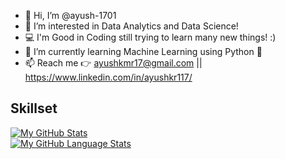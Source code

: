 - 👋 Hi, I’m @ayush-1701
- 👀 I’m interested in Data Analytics and Data Science!
- 💻 I'm Good in Coding still trying to learn many new things! :) 
- 🌱 I’m currently learning Machine Learning using Python 🐍
- 📫 Reach me 👉 ayushkmr17@gmail.com || https://www.linkedin.com/in/ayushkr117/

<h2>Skillset</h2>
<link href="https://languages.abranhe.com/logos.css" rel="stylesheet">
<i class="programming lang-ruby"></i>
<i class="programming lang-javascript"></i>
<i class="programming lang-cpp"></i>
<i class="programming lang-typescript"></i>
<i class="programming lang-python"></i>
<i class="programming lang-kotlyn"></i>


<!---
ayush-1701/ayush-1701 is a ✨ special ✨ repository because its `README.md` (this file) appears on your GitHub profile.
You can click the Preview link to take a look at your changes.
- 💞️ I’m looking to collaborate for DataScience Projects! ;)
--->


[![My GitHub Stats](https://github-readme-stats.vercel.app/api/?username=ayush-1701&count_private=true&theme=tokyonight&showicons=true)]()
<br>
[![My GitHub Language Stats](https://github-readme-stats.vercel.app/api/top-langs/?username=ayush-1701&langs_count=5&theme=tokyonight)]()
